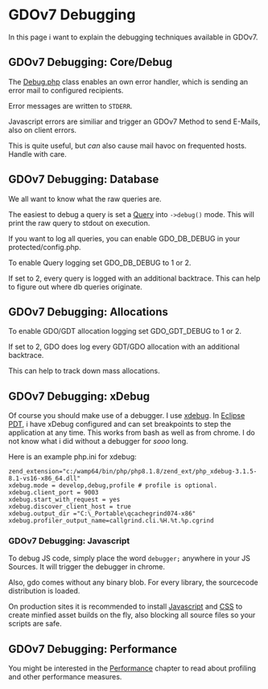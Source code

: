 # GDOv7 Debugging

In this page i want to explain the debugging techniques available in GDOv7.


## GDOv7 Debugging: Core/Debug

The [Debug.php](../GDO/Core/Debug.php)
class enables an own error handler,
which is sending an error mail to configured recipients.

Error messages are written to `STDERR`.

Javascript errors are similiar and trigger an GDOv7 Method to send E-Mails, also on client errors.

This is quite useful, but *can* also cause mail havoc on frequented hosts. Handle with care.


## GDOv7 Debugging: Database

We all want to know what the raw queries are.

The easiest to debug a query is set a
[Query](../GDO/DB/Query.php)
into `->debug()` mode.
This will print the raw query to stdout on execution.

If you want to log all queries, you can enable GDO_DB_DEBUG in your protected/config.php.

To enable Query logging set GDO_DB_DEBUG to 1 or 2.

If set to 2, every query is logged with an additional backtrace.
This can help to figure out where db queries originate.


## GDOv7 Debugging: Allocations

To enable GDO/GDT allocation logging set GDO_GDT_DEBUG to 1 or 2.

If set to 2, GDO does log every GDT/GDO allocation with an additional backtrace.

This can help to track down mass allocations.


## GDOv7 Debugging: xDebug

Of course you should make use of a debugger.
I use [xdebug](https://pecl.php.net/package/xdebug).
In [Eclipse PDT](https://www.eclipse.org/pdt/),
i have xDebug configured and can set breakpoints to step the application at any time.
This works from bash as well as from chrome.
I do not know what i did without a debugger for *sooo* long.

Here is an example php.ini for xdebug:

    zend_extension="c:/wamp64/bin/php/php8.1.8/zend_ext/php_xdebug-3.1.5-8.1-vs16-x86_64.dll"
    xdebug.mode = develop,debug,profile # profile is optional.
    xdebug.client_port = 9003
    xdebug.start_with_request = yes
    xdebug.discover_client_host = true
    xdebug.output_dir ="C:\_Portable\qcachegrind074-x86"
    xdebug.profiler_output_name=callgrind.cli.%H.%t.%p.cgrind
    

### GDOv7 Debugging: Javascript

To debug JS code, simply place the word `debugger;` anywhere in your JS Sources.
It will trigger the debugger in chrome.

Also, gdo comes without any binary blob.
For every library, the sourcecode distribution is loaded.

On production sites it is recommended to install
[Javascript](https://github.com/gizmore/phpgdo-javascript)
and
[CSS](https://github.com/gizmore/phpgdo-css)
to create minfied asset builds on the fly,
also blocking all source files so your scripts are safe.


## GDOv7 Debugging: Performance

You might be interested in the
[Performance](GDO7_PERFORMANCE.md)
chapter to read about profiling and other performance measures.

